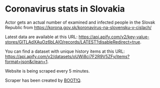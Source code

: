 # Coronavirus stats in Slovakia

Actor gets an actual number of examined and infected people in the Slovak Republic from https://korona.gov.sk/koronavirus-na-slovensku-v-cislach/

Latest data are available at this URL: https://api.apify.com/v2/key-value-stores/GlTLAdXAuOz6bLAIO/records/LATEST?disableRedirect=true.

You can find a dataset with unique history items at this URL: https://api.apify.com/v2/datasets/oUWi8ci7F2R9V5ZFy/items?format=json&clean=1.

Website is being scraped every 5 minutes.

Scraper has been created by [BOOT!Q](https://bootiq.io/).